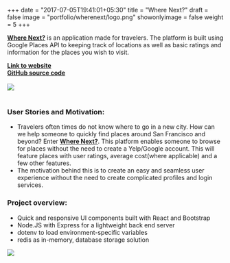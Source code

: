 +++
date = "2017-07-05T19:41:01+05:30"
title = "Where Next?"
draft = false
image = "portfolio/wherenext/logo.png"
showonlyimage = false
weight = 5
+++

<p>
<a href="https://wherenxt.herokuapp.com/" target="_blank"><strong>Where Next?</strong></a> is an application made for travelers. The platform is built using Google Places API to keeping track of locations as well as basic ratings and information for the places you wish to visit.
</p>

<!--more-->

<div><a href="https://wherenxt.herokuapp.com/" target="_blank"><strong>Link to website</strong></a></div>
<div><a href="https://github.com/Phongtlam/where_next" target="_blank"><strong>GitHub source code</strong></a></div>

<br>

<div><a href="https://wherenxt.herokuapp.com/" target="_blank"><img src="/myjourney/portfolio/wherenext/thumb.png"></a></div>

<br>

### User Stories and Motivation:
- Travelers often times do not know where to go in a new city. How can we help someone to quickly find places around San Francisco and beyond? Enter <a href="https://wherenxt.herokuapp.com/" target="_blank"><strong>Where Next?</strong></a>. This platform enables someone to browse for places without the need to create a Yelp/Google account. This will feature places with user ratings, average cost(where applicable) and a few other features.
- The motivation behind this is to create an easy and seamless user experience without the need to create complicated profiles and login services.

### Project overview:

- Quick and responsive UI components built with React and Bootstrap
- Node.JS with Express for a lightweight back end server
- dotenv to load environment-specific variables
- redis as in-memory, database storage solution

<div><a href="https://wherenxt.herokuapp.com/" target="_blank"><img src="/myjourney/portfolio/wherenext/screenshot.png"></a></div>
